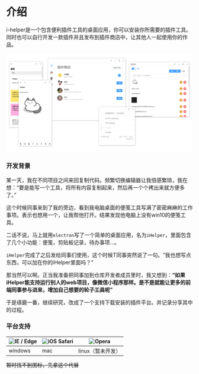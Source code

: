 # 介绍

i-helper是一个包含便利插件工具的桌面应用，你可以安装你所需要的插件工具。同时也可以自行开发一款插件并且发布到插件商店中，让其他人一起使用你的作品。

![](../assets/image/guide/1.png)


### 开发背景

某一天，我在不同项目之间来回复制代码。频繁切换编辑器让我倍感繁琐，我在想：“要是能写一个工具，将所有内容复制起来，然后再一个个拷出来就方便多了。”

这个时候同事来到了我的旁边，看到我电脑桌面的便笺工具写满了密密麻麻的工作事项。表示也想用一个，让我帮他打开。结果发现他电脑上没有win10的便笺工具。

二话不说，马上就用`electron`写了一个简单的桌面应用，名为`iHelper`，里面包含了几个小功能：便笺，剪贴板记录，待办事项...。

`iHelper`完成了之后发给同事们使用，这个时候T同事突然说了一句。“我也想写点东西，可以加在你的iHelper里面吗？”

那当然可以啊。正当我准备把同事加到仓库开发者成员里时，我又想到：**“如果iHelper能支持运行别人的web项目，像微信小程序那样。是不是就能让更多的前端同事参与进来，增加自己想要的轮子~~工具~~呢”**

于是琢磨一番，继续研究，改成了一个支持下载安装的插件平台。并记录分享其中的过程。

### 平台支持

| <img src="https://raw.githubusercontent.com/alrra/browser-logos/master/src/edge/edge_48x48.png" alt="IE / Edge" width="24px" height="24px" /> | <img src="https://raw.githubusercontent.com/alrra/browser-logos/master/src/safari-ios/safari-ios_48x48.png" alt="iOS Safari" width="24px" height="24px" />| <img src="https://raw.githubusercontent.com/alrra/browser-logos/master/src/opera/opera_48x48.png" alt="Opera" width="24px" height="24px" /> |
| --------- | --------- | --------- |
| windows | mac| linux（暂未开发）

~~暂时找不到图标，先拿这个代替~~
